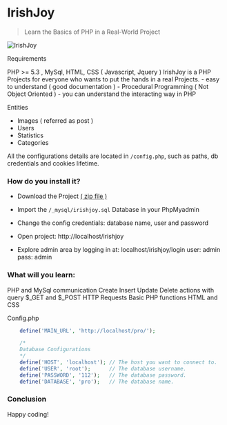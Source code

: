# IrishJoy

<blockquote>
<p>Learn the Basics of PHP in a Real-World Project</p>
</blockquote>

![IrishJoy](https://raw.githubusercontent.com/ArditMustafaraj/IrishJoy/master/images/wiki_irishjoyz.png)

Requirements

PHP >= 5.3 , MySql, HTML, CSS ( Javascript, Jquery )
IrishJoy is a PHP Projects for everyone who wants to put the hands in a real Projects. 
	- easy to understand ( good documentation )
	- Procedural Programming ( Not Object Oriented ) - you can understand the interacting way in PHP
	
Entities
* Images ( referred as post )
* Users
* Statistics
* Categories

All the configurations details are located in <code>/config.php</code>, such as paths, db credentials and cookies lifetime.

### How do you install it?

* Download the Project [( zip file )](https://github.com/ArditMustafaraj/pro/archive/master.zip)
* Import the ```/_mysql/irishjoy.sql``` Database in your PhpMyadmin 
* Change the config credentials: database name, user and password
* Open project: http://localhost/irishjoy

* Explore admin area by logging in at: localhost/irishjoy/login
		user: admin
		pass: admin

### What will you learn:

PHP and MySql communication
Create Insert Update Delete actions with query
$_GET and $_POST HTTP Requests
Basic PHP functions
HTML and CSS 




Config.php
```php
	define('MAIN_URL', 'http://localhost/pro/');

	/*
	Database Configurations
	*/
	define('HOST', 'localhost'); // The host you want to connect to.
	define('USER', 'root');      // The database username.
	define('PASSWORD', '112');   // The database password. 
	define('DATABASE', 'pro');   // The database name.
```

### Conclusion


Happy coding!

